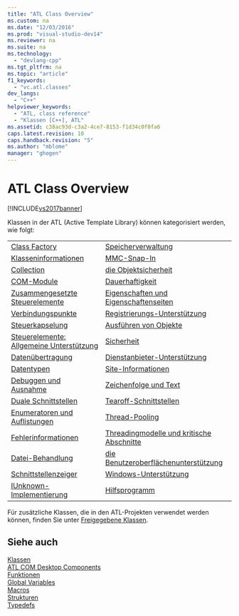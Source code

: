 ```yaml
---
title: "ATL Class Overview"
ms.custom: na
ms.date: "12/03/2016"
ms.prod: "visual-studio-dev14"
ms.reviewer: na
ms.suite: na
ms.technology: 
  - "devlang-cpp"
ms.tgt_pltfrm: na
ms.topic: "article"
f1_keywords: 
  - "vc.atl.classes"
dev_langs: 
  - "C++"
helpviewer_keywords: 
  - "ATL, class reference"
  - "Klassen [C++], ATL"
ms.assetid: c38ac93d-c3a2-4ce7-8153-f1d34c0f0fa6
caps.latest.revision: 10
caps.handback.revision: "5"
ms.author: "mblome"
manager: "ghogen"
---
```

# ATL Class Overview
[!INCLUDE[vs2017banner](../assembler/inline/includes/vs2017banner.md)]

Klassen in der ATL \(Active Template Library\) können kategorisiert werden, wie folgt:  
  
|||  
|-|-|  
|[Class Factory](../atl/class-factories-classes.md)|[Speicherverwaltung](../atl/memory-management-classes.md)|  
|[Klasseninformationen](../atl/class-information-classes.md)|[MMC\-Snap\-In](../atl/mmc-snap-in-classes.md)|  
|[Collection](../atl/collection-classes.md)|[die Objektsicherheit](../atl/object-safety-classes.md)|  
|[COM\-Module](../atl/com-modules-classes.md)|[Dauerhaftigkeit](../atl/persistence-classes.md)|  
|[Zusammengesetzte Steuerelemente](../atl/composite-controls-classes.md)|[Eigenschaften und Eigenschaftenseiten](../atl/properties-and-property-pages-classes.md)|  
|[Verbindungspunkte](../atl/connection-points-classes.md)|[Registrierungs\-Unterstützung](../atl/registry-support-classes.md)|  
|[Steuerkapselung](../atl/control-containment-classes.md)|[Ausführen von Objekte](../atl/running-objects-classes.md)|  
|[Steuerelemente: Allgemeine Unterstützung](../atl/controls-general-support-classes.md)|[Sicherheit](../atl/security-classes.md)|  
|[Datenübertragung](../atl/data-transfer-classes.md)|[Dienstanbieter\-Unterstützung](../atl/service-provider-support-classes.md)|  
|[Datentypen](../atl/data-types-classes.md)|[Site\-Informationen](../atl/site-information-classes.md)|  
|[Debuggen und Ausnahme](../atl/debugging-and-exceptions-classes.md)|[Zeichenfolge und Text](../atl/string-and-text-classes.md)|  
|[Duale Schnittstellen](../atl/dual-interfaces-classes.md)|[Tearoff\-Schnittstellen](../atl/tear-off-interfaces-classes.md)|  
|[Enumeratoren und Auflistungen](../atl/enumerators-and-collections-classes.md)|[Thread\-Pooling](../atl/thread-pooling-classes.md)|  
|[Fehlerinformationen](../atl/error-information-classes.md)|[Threadingmodelle und kritische Abschnitte](../atl/threading-models-and-critical-sections-classes.md)|  
|[Datei\-Behandlung](../atl/file-handling-classes.md)|[die Benutzeroberflächenunterstützung](../atl/ui-support-classes.md)|  
|[Schnittstellenzeiger](../atl/interface-pointers-classes.md)|[Windows\-Unterstützung](../atl/windows-support-classes.md)|  
|[IUnknown\-Implementierung](../atl/iunknown-implementation-classes.md)|[Hilfsprogramm](../atl/utility-classes.md)|  
  
 Für zusätzliche Klassen, die in den ATL\-Projekten verwendet werden können, finden Sie unter [Freigegebene Klassen](../atl-mfc-shared/atl-mfc-shared-classes.md).  
  
## Siehe auch  
 [Klassen](../atl/reference/atl-classes.md)   
 [ATL COM Desktop Components](../atl/atl-com-desktop-components.md)   
 [Funktionen](../atl/reference/atl-functions.md)   
 [Global Variables](../atl/reference/atl-global-variables.md)   
 [Macros](../atl/reference/atl-macros.md)   
 [Strukturen](../atl/reference/atl-structures.md)   
 [Typedefs](../atl/reference/atl-typedefs.md)